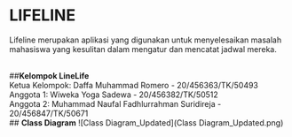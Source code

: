 # LIFELINE
Lifeline merupakan aplikasi yang digunakan untuk menyelesaikan masalah mahasiswa yang kesulitan dalam mengatur dan mencatat jadwal mereka.

<br>
##<b>Kelompok LineLife</b>
<br>Ketua Kelompok: Daffa Muhammad Romero - 20/456363/TK/50493
<br>Anggota 1: Wiweka Yoga Sadewa - 20/456382/TK/50512
<br>Anggota 2: Muhammad Naufal Fadhlurrahman Suridireja - 20/456847/TK/50671

<br>
## <b>Class Diagram</b>
![Class Diagram_Updated](Class Diagram_Updated.png)
